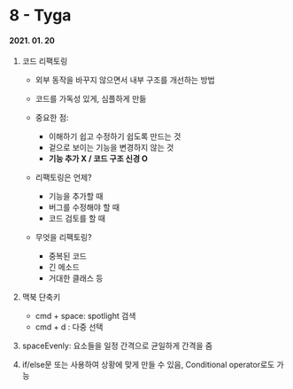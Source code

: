 8 - Tyga
========
#### 2021. 01. 20

1. 코드 리팩토링
    - 외부 동작을 바꾸지 않으면서 내부 구조를 개선하는 방법
    - 코드를 가독성 있게, 심플하게 만듦

    - 중요한 점:
        * 이해하기 쉽고 수정하기 쉽도록 만드는 것
        * 겉으로 보이는 기능을 변경하지 않는 것
        * **기능 추가 X / 코드 구조 신경 O**

    - 리팩토링은 언제?
        * 기능을 추가할 때
        * 버그를 수정해야 할 때
        * 코드 검토를 할 때

    - 무엇을 리팩토링?
        * 중복된 코드
        * 긴 메소드
        * 거대한 클래스 등
    
2. 맥북 단축키
    - cmd + space: spotlight 검색
    - cmd + d : 다중 선택

3. spaceEvenly: 요소들을 일정 간격으로 균일하게 간격을 줌

4. if/else문 또는 사용하여 상황에 맞게 만들 수 있음,
    Conditional operator로도 가능

